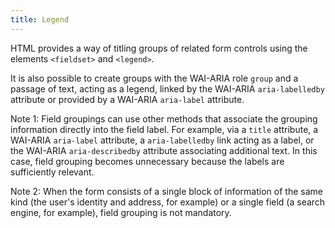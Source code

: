 ```yaml
---
title: Legend
---
```


HTML provides a way of titling groups of related form controls using the elements `<fieldset>` and `<legend>`.

It is also possible to create groups with the WAI-ARIA role `group` and a passage of text, acting as a legend, linked by the WAI-ARIA `aria-labelledby` attribute or provided by a WAI-ARIA `aria-label` attribute.

Note 1: Field groupings can use other methods that associate the grouping information directly into the field label.
For example, via a `title` attribute, a WAI-ARIA `aria-label` attribute, a `aria-labelledby` link acting as a label, or the WAI-ARIA `aria-describedby` attribute associating additional text. In this case, field grouping becomes unnecessary because the labels are sufficiently relevant.

Note 2: When the form consists of a single block of information of the same kind (the user's identity and address, for example) or a single field (a search engine, for example), field grouping is not mandatory.
